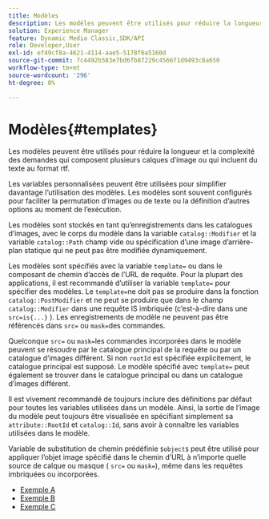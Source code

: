 ```yaml
---
title: Modèles
description: Les modèles peuvent être utilisés pour réduire la longueur et la complexité des demandes qui composent plusieurs calques d’image ou qui incluent du texte au format rtf.
solution: Experience Manager
feature: Dynamic Media Classic,SDK/API
role: Developer,User
exl-id: ef49cf8a-4621-4114-aae5-5178f6a5160d
source-git-commit: 7c4492b583e7bd6fb87229c4566f1d9493c8a650
workflow-type: tm+mt
source-wordcount: '296'
ht-degree: 0%

---
```


# Modèles{#templates}

Les modèles peuvent être utilisés pour réduire la longueur et la complexité des demandes qui composent plusieurs calques d’image ou qui incluent du texte au format rtf.

Les variables personnalisées peuvent être utilisées pour simplifier davantage l’utilisation des modèles. Les modèles sont souvent configurés pour faciliter la permutation d’images ou de texte ou la définition d’autres options au moment de l’exécution.

Les modèles sont stockés en tant qu’enregistrements dans les catalogues d’images, avec le corps du modèle dans la variable `catalog::Modifier` et la variable `catalog::Path` champ vide ou spécification d’une image d’arrière-plan statique qui ne peut pas être modifiée dynamiquement.

Les modèles sont spécifiés avec la variable `template=` ou dans le composant de chemin d’accès de l’URL de requête. Pour la plupart des applications, il est recommandé d’utiliser la variable `template=` pour spécifier des modèles. Le `template=`ne doit pas se produire dans la fonction `catalog::PostModifier` et ne peut se produire que dans le champ `catalog::Modifier` dans une requête IS imbriquée (c’est-à-dire dans une `src=is{...}` ). Les enregistrements de modèle ne peuvent pas être référencés dans `src=` ou `mask=`des commandes.

Quelconque `src=` ou `mask=`les commandes incorporées dans le modèle peuvent se résoudre par le catalogue principal de la requête ou par un catalogue d’images différent. Si non `rootId` est spécifiée explicitement, le catalogue principal est supposé. Le modèle spécifié avec `template=` peut également se trouver dans le catalogue principal ou dans un catalogue d’images différent.

Il est vivement recommandé de toujours inclure des définitions par défaut pour toutes les variables utilisées dans un modèle. Ainsi, la sortie de l’image du modèle peut toujours être visualisée en spécifiant simplement sa `attribute::RootId` et `catalog::Id`, sans avoir à connaître les variables utilisées dans le modèle.

Variable de substitution de chemin prédéfinie `$object$` peut être utilisé pour appliquer l’objet image spécifié dans le chemin d’URL à n’importe quelle source de calque ou masque ( `src=` ou `mask=`), même dans les requêtes imbriquées ou incorporées.

* [Exemple A](r-example-a.md)
* [Exemple B](r-example-b.md)
* [Exemple C](r-example-c.md)
